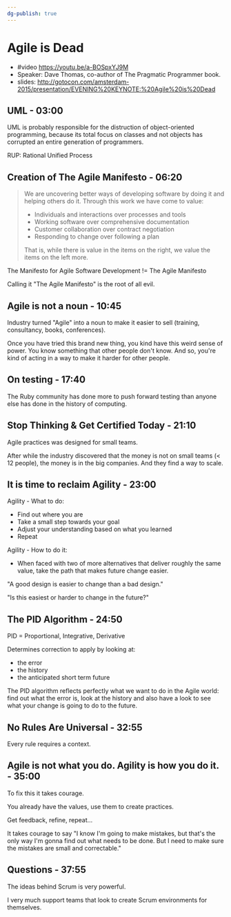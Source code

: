 ```yaml
---
dg-publish: true
---
```

# Agile is Dead

- #video <https://youtu.be/a-BOSpxYJ9M>
- Speaker: Dave Thomas, co-author of The Pragmatic Programmer book.
- slides: <http://gotocon.com/amsterdam-2015/presentation/EVENING%20KEYNOTE:%20Agile%20is%20Dead>


## UML - 03:00

UML is probably responsible for the distruction of object-oriented programming, because its total focus on classes and not objects has corrupted an entire generation of programmers.

RUP: Rational Unified Process


## Creation of The Agile Manifesto - 06:20

> We are uncovering better ways of developing software by doing it and helping others do it. Through this work we have come to value:
> 
> - Individuals and interactions over processes and tools
> - Working software over comprehensive documentation
> - Customer collaboration over contract negotiation
> - Responding to change over following a plan
> 
> That is, while there is value in the items on the right, we value the items on the left more.

The Manifesto for Agile Software Development != The Agile Manifesto

Calling it "The Agile Manifesto" is the root of all evil.


## Agile is not a noun - 10:45

Industry turned "Agile" into a noun to make it easier to sell (training, consultancy, books, conferences).

Once you have tried this brand new thing, you kind have this weird sense of power. You know something that other people don't know. And so, you're kind of acting in a way to make it harder for other people.


## On testing - 17:40

The Ruby community has done more to push forward testing than anyone else has done in the history of computing.


## Stop Thinking & Get Certified Today - 21:10

Agile practices was designed for small teams.

After while the industry discovered that the money is not on small teams (< 12 people), the money is in the big companies. And they find a way to scale.


## It is time to reclaim Agility - 23:00

Agility - What to do:

- Find out where you are
- Take a small step towards your goal
- Adjust your understanding based on what you learned
- Repeat

Agility - How to do it:

- When faced with two of more alternatives that deliver roughly the same value, take the path that makes future change easier.

"A good design is easier to change than a bad design."

"Is this easiest or harder to change in the future?"




## The PID Algorithm - 24:50

PID = Proportional, Integrative, Derivative

Determines correction to apply by looking at:
- the error
- the history
- the anticipated short term future

The PID algorithm reflects perfectly what we want to do in the Agile world: find out what the error is, look at the history and also have a look to see what your change is going to do to the future.


## No Rules Are Universal - 32:55

Every rule requires a context.


## Agile is not what you do. Agility is how you do it. - 35:00

To fix this it takes courage.

You already have the values, use them to create practices.

Get feedback, refine, repeat...

It takes courage to say "I know I'm going to make mistakes, but that's the only way I'm gonna find out what needs to be done. But I need to make sure the mistakes are small and correctable."


## Questions - 37:55

The ideas behind Scrum is very powerful.

I very much support teams that look to create Scrum environments for themselves.





